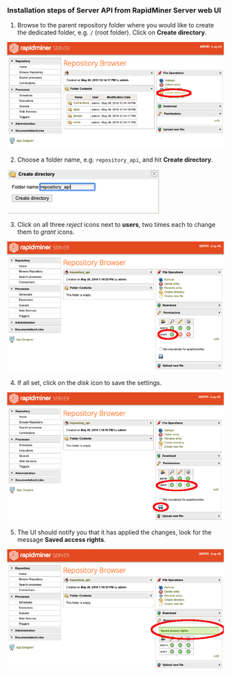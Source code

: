 ### Installation steps of Server API from RapidMiner Server web UI

1. Browse to the parent repository folder where you would like to create the dedicated folder, e.g. `/` (root folder). Click on **Create directory**.

![Create directory](img/server_1_create.png?raw=true "Create directory")

2. Choose a folder name, e.g. `repository_api`, and hit **Create directory**.

![Choose a name](img/server_2_folder_name.png?raw=true "Choose a name")

3. Click on all three *reject* icons next to **users**, two times each to change them to *grant* icons.

![Grant all access rights](img/server_3_grant_read.png?raw=true "Grant all access rights")

4. If all set, click on the *disk* icon to save the settings.

![Save rights settings](img/server_4_grant_all.png?raw=true "Save rights settings")

5. The UI should notify you that it has applied the changes, look for the message **Saved access rights**.

![Rights settings saved](img/server_5_grant_saved.png?raw=true "Rights settings saved")
